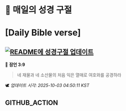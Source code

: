 # 🙏 매일의 성경 구절
# [Daily Bible verse]
## [![README에 성경구절 업데이트](https://github.com/DONGSUKA/first_test/actions/workflows/update-readme-bible.yml/badge.svg)](https://github.com/DONGSUKA/first_test/actions/workflows/update-readme-bible.yml)
<!-- START_BIBLE_VERSE -->
📖 **잠언 3:9**
> 네 재물과 네 소산물의 처음 익은 열매로 여호와를 공경하라

🕊️ _업데이트 시각: 2025-10-03 04:50:11 KST_
  <!-- END_BIBLE_VERSE -->
## GITHUB_ACTION
